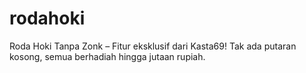 # rodahoki
Roda Hoki Tanpa Zonk – Fitur eksklusif dari Kasta69! Tak ada putaran kosong, semua berhadiah hingga jutaan rupiah.
